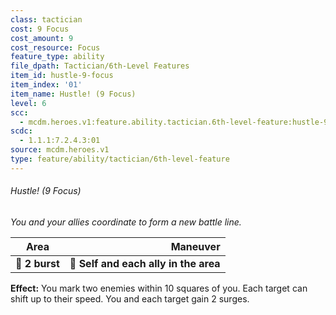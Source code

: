 ```yaml
---
class: tactician
cost: 9 Focus
cost_amount: 9
cost_resource: Focus
feature_type: ability
file_dpath: Tactician/6th-Level Features
item_id: hustle-9-focus
item_index: '01'
item_name: Hustle! (9 Focus)
level: 6
scc:
  - mcdm.heroes.v1:feature.ability.tactician.6th-level-feature:hustle-9-focus
scdc:
  - 1.1.1:7.2.4.3:01
source: mcdm.heroes.v1
type: feature/ability/tactician/6th-level-feature
---
```


###### Hustle! (9 Focus)

*You and your allies coordinate to form a new battle line.*

| **Area**       |                          **Maneuver** |
| -------------- | ------------------------------------: |
| **📏 2 burst** | **🎯 Self and each ally in the area** |

**Effect:** You mark two enemies within 10 squares of you. Each target can shift up to their speed. You and each target gain 2 surges.
